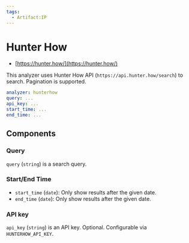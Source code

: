 ```yaml
---
tags:
  - Artifact:IP
---
```


# Hunter How

- [https://hunter.how/](https://hunter.how/)

This analyzer uses Hunter How API (`https://api.hunter.how/search`) to search. Pagination is supported.

```yaml
analyzer: hunterhow
query: ...
api_key: ...
start_time: ...
end_time: ...
```

## Components

### Query

`query` (`string`) is a search query.

### Start/End Time

- `start_time` (`date`): Only show results after the given date.
- `end_time` (`date`): Only show results after the given date.

### API key

`api_key` (`string`) is an API key. Optional. Configurable via `HUNTERHOW_API_KEY`.
